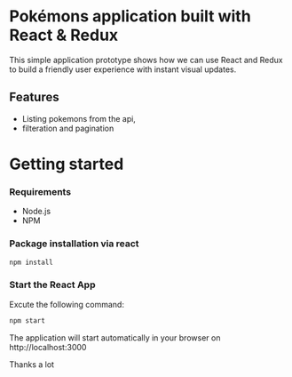 # Pokémons application built with React & Redux

This simple application prototype shows how we can use React and Redux to build a friendly user experience with instant visual updates.

## Features

- Listing pokemons from the api,
- filteration and pagination

# Getting started

### Requirements

- Node.js
- NPM

### Package installation via react

```bash
npm install
```

### Start the React App

Excute the following command:

```bash
npm start
```

The application will start automatically in your browser on http://localhost:3000

Thanks a lot
